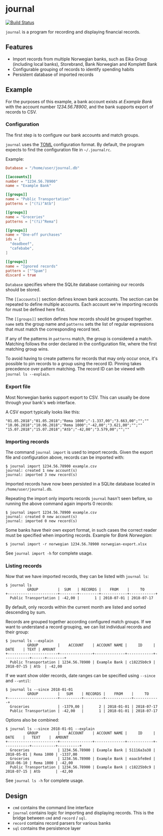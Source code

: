 # journal

[![Build Status](https://travis-ci.org/mpolden/journal.svg)](https://travis-ci.org/mpolden/journal)

`journal` is a program for recording and displaying financial records.

## Features

* Import records from multiple Norwegian banks, such as Eika Group (including
local banks), Storebrand, Bank Norwegian and Komplett Bank
* Configurable grouping of records to identify spending habits
* Persistent database of imported records

## Example

For the purposes of this example, a bank account exists at *Example Bank* with
the account number *1234.56.78900*, and the bank supports export of records to
CSV.

### Configuration

The first step is to configure our bank accounts and match groups.

`journal` uses the [TOML](https://github.com/toml-lang/toml) configuration
format. By default, the program expects to find the configuration file in
`~/.journalrc`.

Example:

```toml
Database = "/home/user/journal.db"

[[accounts]]
number = "1234.56.78900"
name = "Example Bank"

[[groups]]
name = "Public Transportation"
patterns = ["(?i)^Atb"]

[[groups]]
name = "Groceries"
patterns = ["(?i)^Rema"]

[[groups]]
name = "One-off purchases"
ids = [
  "deadbeef",
  "cafebabe",
]

[[groups]]
name = "Ignored records"
pattern = ["^Spam"]
discard = true
```

`Database` specifies where the SQLite database containing our records should be
stored.

The `[[accounts]]` section defines known bank accounts. The section can be
repeated to define multiple accounts. Each account we're importing records for
must be defined here first.

The `[[groups]]` section defines how records should be grouped together. `name`
sets the group name and `patterns` sets the list of regular expressions that
must match the corresponding record text.

If any of the patterns in `patterns` match, the group is considered a match.
Matching follows the order declared in the configuration file, where the first
matching group wins.

To avoid having to create patterns for records that may only occur once, it's
possible to pin records to a group using the record ID. Pinning takes precedence
over pattern matching. The record ID can be viewed with `journal ls --explain`.

### Export file

Most Norwegian banks support export to CSV. This can usually be done through
your bank's web interface.

A CSV export typically looks like this:

```csv
"01.05.2018";"01.05.2018";"Rema 1000";"-1.337,00";"3.663,00";"";""
"10.06.2018";"10.06.2018";"Rema 1000";"-42,00";"3.621,00";"";""
"15.07.2018";"15.07.2018";"Atb";"-42,00";"3.579,00";"";""
```

### Importing records

The command `journal import` is used to import records. Given the export file
and configuration above, records can be imported with:

```
$ journal import 1234.56.78900 example.csv
journal: created 1 new account(s)
journal: imported 3 new record(s)
```

Imported records have now been persisted in a SQLite database located in
`/home/user/journal.db`.

Repeating the import only imports records `journal` hasn't seen before, so
running the above command again imports 0 records:

```
$ journal import 1234.56.78900 example.csv
journal: created 0 new account(s)
journal: imported 0 new record(s)
```

Some banks have their own export format, in such cases the correct reader must
be specified when importing records. Example for *Bank Norwegian*:

`$ journal import -r norwegian 1234.56.78900 norwegian-export.xlsx`

See `journal import -h` for complete usage.
 
### Listing records

Now that we have imported records, they can be listed with `journal ls`:

```
$ journal ls
          GROUP         |  SUM   | RECORDS |    FROM    |     TO
+-----------------------+--------+---------+------------+------------+
  Public Transportation | -42,00 |       1 | 2018-07-01 | 2018-07-17
```

By default, only records within the current month are listed and sorted
descending by sum.

Records are grouped together according configured match groups. If we want to
understand a record grouping, we can list individual records and their group:

```
$ journal ls --explain
          GROUP         |    ACCOUNT    | ACCOUNT NAME |     ID     |    DATE    | TEXT | AMOUNT
+-----------------------+---------------+--------------+------------+------------+------+--------+
  Public Transportation | 1234.56.78900 | Example Bank | c18225b0c9 | 2018-07-15 | Atb  | -42,00
```

If we want show older records, date ranges can be specified using `--since` and
`--until`:

```
$ journal ls --since 2018-01-01
          GROUP         |   SUM    | RECORDS |    FROM    |     TO
+-----------------------+----------+---------+------------+------------+
  Groceries             | -1379,00 |       2 | 2018-01-01 | 2018-07-17
  Public Transportation | -42,00   |       1 | 2018-01-01 | 2018-07-17
```

Options also be combined:
```
$ journal ls --since 2018-01-01 --explain
          GROUP         |    ACCOUNT    | ACCOUNT NAME |     ID     |    DATE    |   TEXT    |  AMOUNT
+-----------------------+---------------+--------------+------------+------------+-----------+----------+
  Groceries             | 1234.56.78900 | Example Bank | 51116a3a38 | 2018-05-01 | Rema 1000 | -1337,00
  Groceries             | 1234.56.78900 | Example Bank | eaacbfe8ed | 2018-06-10 | Rema 1000 | -42,00
  Public Transportation | 1234.56.78900 | Example Bank | c18225b0c9 | 2018-07-15 | Atb       | -42,00
```

See `journal ls -h` for complete usage.

## Design

* `cmd` contains the command line interface
* `journal` contains logic for importing and displaying records. This is the
  bridge between `cmd` and `record` / `sql`.
* `record` contains record parsers for various banks
* `sql` contains the persistence layer
